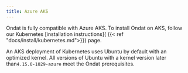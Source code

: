 ```yaml
---
title: Azure AKS
---
```


Ondat is fully compatible with Azure AKS. To install Ondat on AKS, 
follow our Kubernetes [installation instructions](
{{< ref "docs/install/kubernetes.md">}}) page.

An AKS deployment of Kubernetes uses Ubuntu by default with an optimized
kernel. All versions of Ubuntu with a kernel version later
than`4.15.0-1029-azure` meet the Ondat prerequisites.
